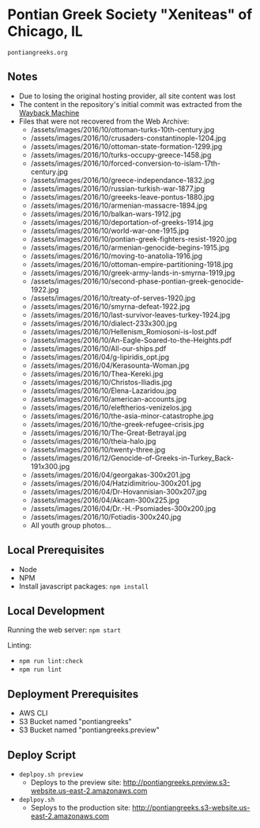 # Pontian Greek Society "Xeniteas" of Chicago, IL

    pontiangreeks.org

## Notes

- Due to losing the original hosting provider, all site content was lost
- The content in the repository's initial commit was extracted from the [Wayback Machine](web.archive.org)
- Files that were not recovered from the Web Archive:
    * /assets/images/2016/10/ottoman-turks-10th-century.jpg
    * /assets/images/2016/10/crusaders-constantinople-1204.jpg
    * /assets/images/2016/10/ottoman-state-formation-1299.jpg
    * /assets/images/2016/10/turks-occupy-greece-1458.jpg 
    * /assets/images/2016/10/forced-conversion-to-islam-17th-century.jpg
    * /assets/images/2016/10/greece-independance-1832.jpg
    * /assets/images/2016/10/russian-turkish-war-1877.jpg
    * /assets/images/2016/10/greeeks-leave-pontus-1880.jpg
    * /assets/images/2016/10/armenian-massacre-1894.jpg
    * /assets/images/2016/10/balkan-wars-1912.jpg
    * /assets/images/2016/10/deportation-of-greeks-1914.jpg
    * /assets/images/2016/10/world-war-one-1915.jpg
    * /assets/images/2016/10/pontian-greek-fighters-resist-1920.jpg
    * /assets/images/2016/10/armenian-genocide-begins-1915.jpg
    * /assets/images/2016/10/moving-to-anatolia-1916.jpg
    * /assets/images/2016/10/ottoman-empire-partitioning-1918.jpg
    * /assets/images/2016/10/greek-army-lands-in-smyrna-1919.jpg
    * /assets/images/2016/10/second-phase-pontian-greek-genocide-1922.jpg
    * /assets/images/2016/10/treaty-of-serves-1920.jpg
    * /assets/images/2016/10/smyrna-defeat-1922.jpg
    * /assets/images/2016/10/last-survivor-leaves-turkey-1924.jpg
    * /assets/images/2016/10/dialect-233x300.jpg
    * /assets/images/2016/10/Hellenism_Romiosoni-is-lost.pdf
    * /assets/images/2016/10/An-Eagle-Soared-to-the-Heights.pdf
    * /assets/images/2016/10/All-our-ships.pdf
    * /assets/images/2016/04/g-lipiridis_opt.jpg
    * /assets/images/2016/04/Kerasounta-Woman.jpg
    * /assets/images/2016/10/Thea-Kereki.jpg
    * /assets/images/2016/10/Christos-Iliadis.jpg
    * /assets/images/2016/10/Elena-Lazaridou.jpg
    * /assets/images/2016/10/american-accounts.jpg
    * /assets/images/2016/10/eleftherios-venizelos.jpg
    * /assets/images/2016/10/the-asia-minor-catastrophe.jpg
    * /assets/images/2016/10/the-greek-refugee-crisis.jpg
    * /assets/images/2016/10/The-Great-Betrayal.jpg
    * /assets/images/2016/10/theia-halo.jpg
    * /assets/images/2016/10/twenty-three.jpg
    * /assets/images/2016/12/Genocide-of-Greeks-in-Turkey_Back-191x300.jpg
    * /assets/images/2016/04/georgakas-300x201.jpg
    * /assets/images/2016/04/Hatzidimitriou-300x201.jpg
    * /assets/images/2016/04/Dr-Hovannisian-300x207.jpg
    * /assets/images/2016/04/Akcam-300x225.jpg
    * /assets/images/2016/04/Dr.-H.-Psomiades-300x200.jpg
    * /assets/images/2016/10/Fotiadis-300x240.jpg
    * All youth group photos...

## Local Prerequisites 

- Node
- NPM
- Install javascript packages: `npm install`

## Local Development

Running the web server: `npm start`

Linting:
- `npm run lint:check`
- `npm run lint`

## Deployment Prerequisites

- AWS CLI
- S3 Bucket named "pontiangreeks"
- S3 Bucket named "pontiangreeks.preview"

## Deploy Script

- `deplpoy.sh preview`
    - Deploys to the preview site: http://pontiangreeks.preview.s3-website.us-east-2.amazonaws.com
- `deplpoy.sh`
    - Seploys to the production site: http://pontiangreeks.s3-website.us-east-2.amazonaws.com
